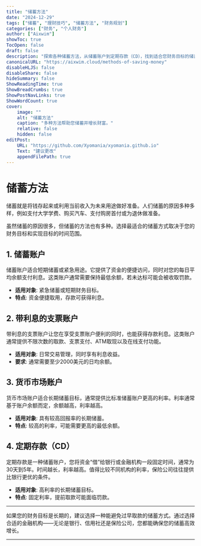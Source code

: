 ```yaml
---
title: "储蓄方法"
date: "2024-12-29"
tags: ["储蓄", "理财技巧", "储蓄方法", "财务规划"]
categories: ["财务", "个人财务"]
author: ["Aixwim"]
showToc: true
TocOpen: false
draft: false
description: "探索各种储蓄方法，从储蓄账户到定期存款（CD），找到适合您财务目标的储蓄方式。"
canonicalURL: "https://aixwim.cloud/methods-of-saving-money"
disableHLJS: false
disableShare: false
hideSummary: false
ShowReadingTime: true
ShowBreadCrumbs: true
ShowPostNavLinks: true
ShowWordCount: true
cover:
    image: ""
    alt: "储蓄方法"
    caption: "多种方法帮助您储蓄并增长财富。"
    relative: false
    hidden: false
editPost:
    URL: "https://github.com/Xyomania/xyomania.github.io"
    Text: "建议更改"
    appendFilePath: true
---
```


# 储蓄方法

储蓄就是将钱存起来或利用当前收入为未来用途做好准备。人们储蓄的原因多种多样，例如支付大学学费、购买汽车、支付购房首付或为退休做准备。

虽然储蓄的原因很多，但储蓄的方法也有多种。选择最适合的储蓄方式取决于您的财务目标和实现目标的时间范围。

## 1. **储蓄账户**

储蓄账户适合短期储蓄或紧急用途。它提供了资金的便捷访问，同时对您的每日平均余额支付利息。这类账户通常需要保持最低余额，若未达标可能会被收取罚款。

- **适用对象**: 紧急储蓄或短期财务目标。  
- **特点**: 资金便捷取用，存款可获得利息。

## 2. **带利息的支票账户**

带利息的支票账户让您在享受支票账户便利的同时，也能获得存款利息。这类账户通常提供不限次数的取款、支票支付、ATM取现以及在线支付功能。

- **适用对象**: 日常交易管理，同时享有利息收益。  
- **要求**: 通常需要至少2000美元的日均余额。

## 3. **货币市场账户**

货币市场账户适合长期储蓄目标，通常提供比标准储蓄账户更高的利率。利率通常基于账户余额而定，余额越高，利率越高。

- **适用对象**: 具有较高回报率的长期储蓄。  
- **特点**: 较高的利率，可能需要更高的最低余额。

## 4. **定期存款（CD）**

定期存款是一种储蓄账户，您将资金“借”给银行或金融机构一段固定时间，通常为30天到5年。时间越长，利率越高。值得比较不同机构的利率，保险公司往往提供比银行更优的条件。

- **适用对象**: 高利率的长期储蓄目标。  
- **特点**: 固定利率，提前取款可能面临罚款。

---

如果您的财务目标是长期的，建议选择一种能避免过早取款的储蓄方式。通过选择合适的金融机构——无论是银行、信用社还是保险公司，您都能确保您的储蓄高效增长。

---
